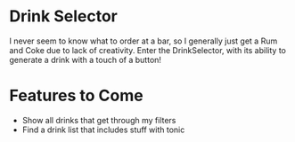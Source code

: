 # Drink Selector

I never seem to know what to order at a bar, so I generally just get a Rum and Coke due to lack of creativity.  Enter the DrinkSelector, with its ability to generate a drink with a touch of a button!

# Features to Come

* Show all drinks that get through my filters
* Find a drink list that includes stuff with tonic
